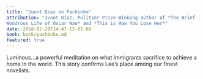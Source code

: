 ```yaml
---
title: "Junot Diaz on Pachinko"
attribution: "Junot Díaz, Pulitzer Prize-Winning author of *The Brief
Wondrous Life of Oscar Wao* and *This is How You Lose Her*"
date: 2018-02-28T14:47:12-05:00
book: book/pachinko.md
featured: true
---
```

Luminous…a powerful meditation on what immigrants sacrifice to achieve a home
in the world. This story confirms Lee’s place among our finest novelists.
